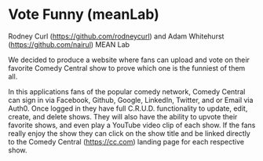 # Vote Funny (meanLab)
Rodney Curl (https://github.com/rodneycurl) and Adam Whitehurst (https://github.com/nairul) MEAN Lab

We decided to produce a website where fans can upload and vote on their favorite Comedy Central show to prove which one is the funniest of them all.

In this applications fans of the popular comedy network, Comedy Central can sign in via Facebook, Github, Google, LinkedIn, Twitter, and or Email via Auth0. Once logged in they have full C.R.U.D. functionality to update, edit, create, and delete shows. They will also have the ability to upvote their favorite shows, and even play a YouTube video clip of each show. If the fans really enjoy the show they can click on the show title and be linked directly to the Comedy Central (https://cc.com) landing page for each respective show.
